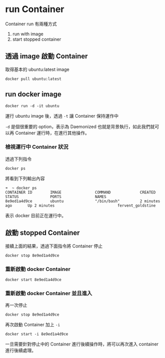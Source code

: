 run Container
=============

Container run 有兩種方式

1.	run with image
2.	start stopped container

透過 image 啟動 Container
-------------------------

取得基本的 ubuntu:latest image

`docker pull ubuntu:latest`

run docker image
----------------

`docker run -d -it ubuntu`

運行 ubuntu image 後，透過 `-t` 讓 Container 保持運作中

`-d` 是個很重要的 option，表示為 Daemonized 也就是背景執行，如此我們就可以再 Container 運行時，在進行其他操作。

### 檢視運行中 Container 狀況

透過下列指令

`docker ps`

將看到下列輸出內容

```
➜  ~ docker ps
CONTAINER ID        IMAGE               COMMAND             CREATED             STATUS              PORTS               NAMES
8e9ed1a4d9ce        ubuntu              "/bin/bash"         2 minutes ago       Up 2 minutes                            fervent_goldstine
```

表示 docker 目前正在運行中。

啟動 stopped Container
----------------------

接續上面的結果，透過下面指令將 Container 停止

```
docker stop 8e9ed1a4d9ce
```

### 重新啟動 docker Container

`docker start 8e9ed1a4d9ce`

### 重新啟動 docker Container 並且進入

再一次停止

`docker stop 8e9ed1a4d9ce`

再次啟動 Container 加上 `-i`

`docker start -i 8e9ed1a4d9ce`

一旦需要針對停止中的 Container 進行後續操作時，將可以再次進入 container 進行後續處理。
